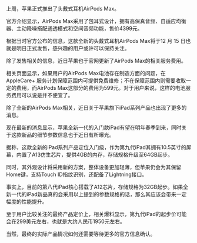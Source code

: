 

上周，苹果正式推出了头戴式耳机AirPods Max。

官方介绍显示，AirPods Max采用了包耳式设计，拥有高保真音频、自适应均衡器、主动降噪搭配通透模式和空间音频功能，售价4399元。

根据当时官方公布的信息，这款全新的头戴式耳机AirPods Max将于12 月 15 日也就是明日正式发售，感兴趣的用户或许可以保持关注。

除了发售相关的信息，近日苹果也于官网更新了AirPods Max的相关服务费用。

相关页面显示，如果用户的AirPods Max电池存在制造方面的问题，在 AppleCare+ 服务计划保障范围内可提供免费维修；不在保障范围内则需要收取一定的费用，而AirPods Max这部分的费用为599元。对于用户来说，这样的电池服务费用可以说是并不便宜了。

除了全新的AirPods Max相关，近日关于苹果旗下iPad系列产品也出现了更多的消息。

现在最新的消息显示，苹果全新一代的入门款iPad有望在明年春季到来，同时关于这款新品的细节参数信息也于近日有所曝光。

据称，这款全新的iPad系列产品定位入门级，作为第九代iPad其拥有10.5英寸的屏幕，内置了A13仿生芯片，提供4GB的内存，存储规格升级至64GB起步。

同时，其外观设计将采用新的方案，整体设备更加轻薄，但苹果仍会为其保留Home键，支持Touch ID指纹识别，还配备了Lightning接口。

事实上，目前的第八代iPad核心搭载了A12芯片，存储规格为32GB起步。如果全新一代的iPad新品真的会采用以上提到的参数规格的话，那么其应该会带来一定幅度的性能提升。

至于用户比较关注的最终产品定价上，相关爆料显示，第九代iPad的起步价可能会在299美元左右，也就是大约人民币1950元左右。

当然，最终的实际产品情况如何还需要等待更多的官方信息确认。